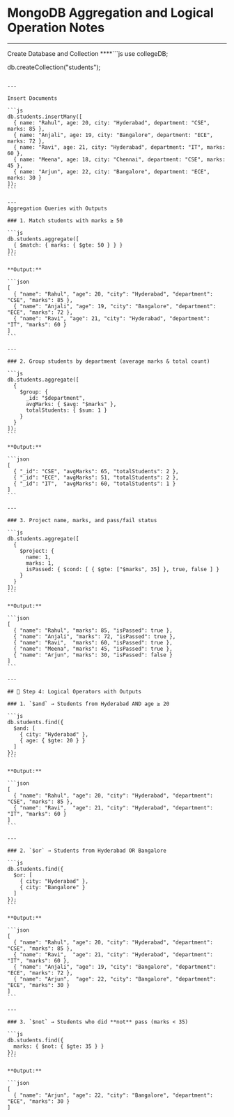# MongoDB Aggregation and Logical Operation Notes
---

Create Database and Collection
****```js
use collegeDB;

db.createCollection("students");
````

---

Insert Documents

```js
db.students.insertMany([
  { name: "Rahul", age: 20, city: "Hyderabad", department: "CSE", marks: 85 },
  { name: "Anjali", age: 19, city: "Bangalore", department: "ECE", marks: 72 },
  { name: "Ravi", age: 21, city: "Hyderabad", department: "IT", marks: 60 },
  { name: "Meena", age: 18, city: "Chennai", department: "CSE", marks: 45 },
  { name: "Arjun", age: 22, city: "Bangalore", department: "ECE", marks: 30 }
]);
```

---
Aggregation Queries with Outputs

### 1. Match students with marks ≥ 50

```js
db.students.aggregate([
  { $match: { marks: { $gte: 50 } } }
]);
```

**Output:**

```json
[
  { "name": "Rahul", "age": 20, "city": "Hyderabad", "department": "CSE", "marks": 85 },
  { "name": "Anjali", "age": 19, "city": "Bangalore", "department": "ECE", "marks": 72 },
  { "name": "Ravi", "age": 21, "city": "Hyderabad", "department": "IT", "marks": 60 }
]
```

---

### 2. Group students by department (average marks & total count)

```js
db.students.aggregate([
  {
    $group: {
      _id: "$department",
      avgMarks: { $avg: "$marks" },
      totalStudents: { $sum: 1 }
    }
  }
]);
```

**Output:**

```json
[
  { "_id": "CSE", "avgMarks": 65, "totalStudents": 2 },
  { "_id": "ECE", "avgMarks": 51, "totalStudents": 2 },
  { "_id": "IT",  "avgMarks": 60, "totalStudents": 1 }
]
```

---

### 3. Project name, marks, and pass/fail status

```js
db.students.aggregate([
  {
    $project: {
      name: 1,
      marks: 1,
      isPassed: { $cond: [ { $gte: ["$marks", 35] }, true, false ] }
    }
  }
]);
```

**Output:**

```json
[
  { "name": "Rahul", "marks": 85, "isPassed": true },
  { "name": "Anjali", "marks": 72, "isPassed": true },
  { "name": "Ravi",  "marks": 60, "isPassed": true },
  { "name": "Meena", "marks": 45, "isPassed": true },
  { "name": "Arjun", "marks": 30, "isPassed": false }
]
```

---

## 📌 Step 4: Logical Operators with Outputs

### 1. `$and` → Students from Hyderabad AND age ≥ 20

```js
db.students.find({
  $and: [
    { city: "Hyderabad" },
    { age: { $gte: 20 } }
  ]
});
```

**Output:**

```json
[
  { "name": "Rahul", "age": 20, "city": "Hyderabad", "department": "CSE", "marks": 85 },
  { "name": "Ravi",  "age": 21, "city": "Hyderabad", "department": "IT", "marks": 60 }
]
```

---

### 2. `$or` → Students from Hyderabad OR Bangalore

```js
db.students.find({
  $or: [
    { city: "Hyderabad" },
    { city: "Bangalore" }
  ]
});
```

**Output:**

```json
[
  { "name": "Rahul", "age": 20, "city": "Hyderabad", "department": "CSE", "marks": 85 },
  { "name": "Ravi",  "age": 21, "city": "Hyderabad", "department": "IT", "marks": 60 },
  { "name": "Anjali", "age": 19, "city": "Bangalore", "department": "ECE", "marks": 72 },
  { "name": "Arjun",  "age": 22, "city": "Bangalore", "department": "ECE", "marks": 30 }
]
```

---

### 3. `$not` → Students who did **not** pass (marks < 35)

```js
db.students.find({
  marks: { $not: { $gte: 35 } }
});
```

**Output:**

```json
[
  { "name": "Arjun", "age": 22, "city": "Bangalore", "department": "ECE", "marks": 30 }
]

